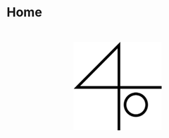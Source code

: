 # Home
<br>
<p align="center">
  <img align="center" height="200px" src="_media/myLogo.png"></img>
</p>
